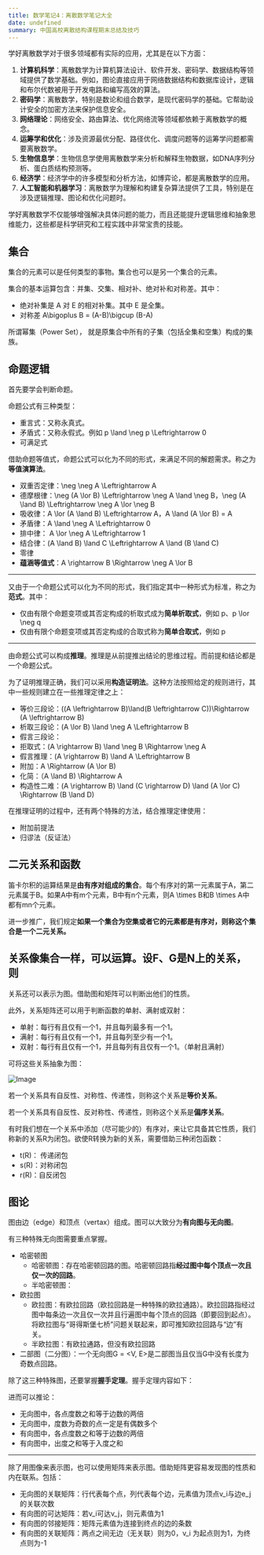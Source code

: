 ```yaml
---
title: 数学笔记4：离散数学笔记大全
date: undefined
summary: 中国高校离散结构课程期末总结及技巧
---
```



学好离散数学对于很多领域都有实际的应用，尤其是在以下方面：

1. **计算机科学**：离散数学为计算机算法设计、软件开发、密码学、数据结构等领域提供了数学基础。例如，图论直接应用于网络数据结构和数据库设计，逻辑和布尔代数被用于开发电路和编写高效的算法。
2. **密码学**：离散数学，特别是数论和组合数学，是现代密码学的基础。它帮助设计安全的加密方法来保护信息安全。
3. **网络理论**：网络安全、路由算法、优化网络流等领域都依赖于离散数学的概念。
4. **运筹学和优化**：涉及资源最优分配、路径优化、调度问题等的运筹学问题都需要离散数学。
5. **生物信息学**：生物信息学使用离散数学来分析和解释生物数据，如DNA序列分析、蛋白质结构预测等。
6. **经济学**：经济学中的许多模型和分析方法，如博弈论，都是离散数学的应用。
7. **人工智能和机器学习**：离散数学为理解和构建复杂算法提供了工具，特别是在涉及逻辑推理、图论和优化问题时。

学好离散数学不仅能够增强解决具体问题的能力，而且还能提升逻辑思维和抽象思维能力，这些都是科学研究和工程实践中非常宝贵的技能。



## 集合

集合的元素可以是任何类型的事物。集合也可以是另一个集合的元素。

集合的基本运算包含：并集、交集、相对补、绝对补和对称差。其中：
- 绝对补集是 A 对 E 的相对补集。其中 E 是全集。
- 对称差 A\bigoplus B = (A-B)\bigcup (B-A)

所谓幂集（Power Set）， 就是原集合中所有的子集（包括全集和空集）构成的集族。

## 命题逻辑

首先要学会判断命题。

命题公式有三种类型：
- 重言式：又称永真式。
- 矛盾式：又称永假式。例如 p \land \neg p \Leftrightarrow 0
- 可满足式

借助命题等值式，命题公式可以化为不同的形式，来满足不同的解题需求。称之为**等值演算法**。
- 双重否定律：\neg \neg A \Leftrightarrow A
- 德摩根律：\neg (A \lor B) \Leftrightarrow \neg A \land \neg B，\neg (A \land B) \Leftrightarrow \neg A \lor \neg B
- 吸收律：A \lor (A \land B) \Leftrightarrow A，A \land (A \lor B) = A
- 矛盾律：A \land \neg A \Leftrightarrow 0
- 排中律： A \lor \neg A \Leftrightarrow 1
- 结合律：(A \land B) \land C \Leftrightarrow A \land (B \land C)
- 零律
- **蕴涵等值式**：A \rightarrow B \Rightarrow \neg A \lor B

---

又由于一个命题公式可以化为不同的形式，我们指定其中一种形式为标准，称之为**范式**。其中：
- 仅由有限个命题变项或其否定构成的析取式成为**简单析取式**，例如 p、p \lor \neg q
- 仅由有限个命题变项或其否定构成的合取式称为**简单合取式**，例如 p

---

由命题公式可以构成**推理**。推理是从前提推出结论的思维过程。而前提和结论都是一个命题公式。

为了证明推理正确，我们可以采用**构造证明法**。这种方法按照给定的规则进行，其中一些规则建立在一些推理定律之上：
- 等价三段论：((A \leftrightarrow B)\land(B \leftrightarrow C))\Rightarrow (A \leftrightarrow B)
- 析取三段论：(A \lor B) \land \neg A \Leftrightarrow B
- 假言三段论：
- 拒取式：(A \rightarrow B) \land \neg B \Rightarrow \neg A
- 假言推理：(A \rightarrow B) \land A \Leftrightarrow B
- 附加：A \Rightarrow (A \lor B)
- 化简：（A \land B) \Rightarrow A
- 构造性二难：(A \rightarrow B) \land (C \rightarrow D) \land (A \lor C) \Rightarrow (B \land D)

在推理证明的过程中，还有两个特殊的方法，结合推理定律使用：
- 附加前提法
- 归谬法（反证法）





## 二元关系和函数

笛卡尔积的运算结果是**由有序对组成的集合**。每个有序对的第一元素属于A，第二元素属于B。如果A中有m个元素，B中有n个元素，则A \times B和B \times A中都有mn个元素。

进一步推广，我们规定**如果一个集合为空集或者它的元素都是有序对，则称这个集合是一个二元关系。**

关系像集合一样，可以运算。设F、G是N上的关系，则
- 

关系还可以表示为图。借助图和矩阵可以判断出他们的性质。

此外，关系矩阵还可以用于判断函数的单射、满射或双射：
- 单射：每行有且仅有一个1，并且每列最多有一个1。
- 满射：每行有且仅有一个1，并且每列至少有一个1。
- 双射：每行有且仅有一个1，并且每列有且仅有一个1。（单射且满射）

可将这些关系抽象为图：

![Image](/image/post/Screenshot_2023-12-24_at_19.40.22.png)

若一个关系具有自反性、对称性、传递性，则称这个关系是**等价关系**。

若一个关系具有自反性、反对称性、传递性，则称这个关系是**偏序关系**。

有时我们想在一个关系中添加（尽可能少的）有序对，来让它具备其它性质，我们称新的关系R为闭包。欲使R转换为新的关系，需要借助三种闭包函数：
- t(R)： 传递闭包
- s(R)：对称闭包
- r(R)：自反闭包



## 图论

图由边（edge）和顶点（vertax）组成。图可以大致分为**有向图与无向图**。

有三种特殊无向图需要重点掌握。
- 哈密顿图
  - 哈密顿图：存在哈密顿回路的图。哈密顿回路指**经过图中每个顶点一次且仅一次的回路**。
  - 半哈密顿图：
- 欧拉图
  - 欧拉图：有欧拉回路（欧拉回路是一种特殊的欧拉通路）。欧拉回路指经过图中每条边一次且仅一次并且行遍图中每个顶点的回路（即要回到起点）。将欧拉图与“哥得斯堡七桥”问题关联起来，即可推知欧拉回路与“边”有关。
  - 半欧拉图：有欧拉通路，但没有欧拉回路
- 二部图（二分图）：一个无向图G = <V, E>是二部图当且仅当G中没有长度为奇数点回路。

除了这三种特殊图，还要掌握**握手定理**。握手定理内容如下：

进而可以推论：
- 无向图中，各点度数之和等于边数的两倍
- 无向图中，度数为奇数的点一定是有偶数多个
- 有向图中，各点度数之和等于边数的两倍
- 有向图中，出度之和等于入度之和

---

除了用图像来表示图，也可以使用矩阵来表示图。借助矩阵更容易发现图的性质和内在联系。包括：
- 无向图的关联矩阵：行代表每个点，列代表每个边，元素值为顶点v_i与边e_j的关联次数
- 有向图的可达矩阵：若v_i可达v_j，则元素值为1
- 有向图的邻接矩阵：矩阵元素值为连接到终点的边的条数
- 有向图的关联矩阵：两点之间无边（无关联）则为0，v_i 为起点则为1，为终点则为-1


